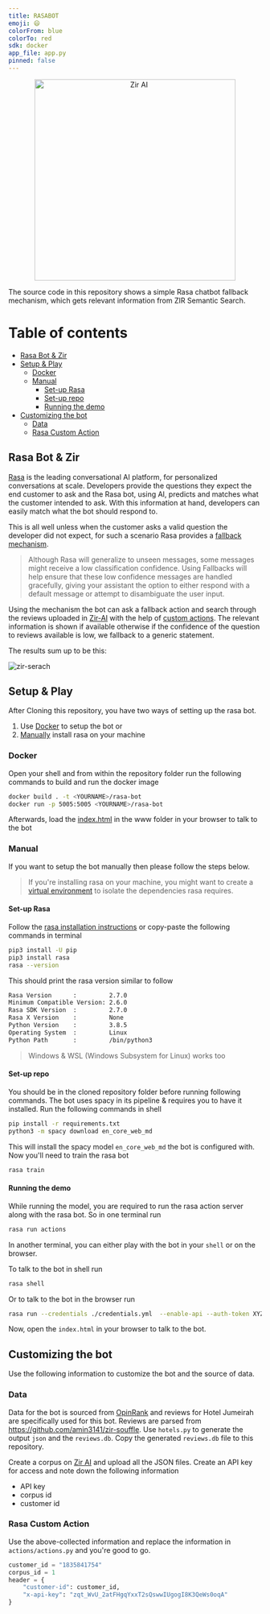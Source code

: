 ```yaml
---
title: RASABOT 
emoji: 😄
colorFrom: blue
colorTo: red
sdk: docker
app_file: app.py
pinned: false
---
```




<!--lint disable no-literal-urls-->
<p align="center">
  <a href="https://zir-ai.com/">
    <img
      alt="Zir AI"
      src="https://zir-ai.com/static/media/logo-light.637c616a.svg"
      width="400"
    />
  </a>
</p>

The source code in this repository shows a simple Rasa chatbot fallback
mechanism, which gets relevant information from ZIR Semantic Search.

# Table of contents

- [Rasa Bot & Zir](#rasa-bot--zir)
- [Setup & Play](#setup--play)
  - [Docker](#docker)
  - [Manual](#manual)
    - [Set-up Rasa](#set-up-rasa)
    - [Set-up repo](#set-up-repo)
    - [Running the demo](#running-the-demo)
- [Customizing the bot](#customizing-the-bot)
  - [Data](#data)
  - [Rasa Custom Action](#rasa-custom-action)

## Rasa Bot & Zir

[Rasa](https://rasa.com/) is the leading conversational AI platform, for
personalized conversations at scale. Developers provide the questions they
expect the end customer to ask and the Rasa bot, using AI, predicts and matches
what the customer intended to ask. With this information at hand, developers can
easily match what the bot should respond to.

This is all well unless when the customer asks a valid question the developer
did not expect, for such a scenario Rasa provides a
[fallback mechanism](https://rasa.com/docs/rasa/fallback-handoff#fallbacks).

> Although Rasa will generalize to unseen messages, some messages might receive
> a low classification confidence. Using Fallbacks will help ensure that these
> low confidence messages are handled gracefully, giving your assistant the
> option to either respond with a default message or attempt to disambiguate the
> user input.

Using the mechanism the bot can ask a fallback action and search through the
reviews uploaded in [Zir-AI](https://zir-ai.com) with the help of
[custom actions](https://rasa.com/docs/rasa/custom-actions). The relevant
information is shown if available otherwise if the confidence of the question to
reviews available is low, we fallback to a generic statement.

The results sum up to be this:

![zir-serach](./web/rasa_zir.gif)

## Setup & Play

After Cloning this repository, you have two ways of setting up the rasa bot.

1. Use [Docker](#docker) to setup the bot or
2. [Manually](#manual) install rasa on your machine

### Docker

Open your shell and from within the repository folder run the following commands
to build and run the docker image

```bash
docker build . -t <YOURNAME>/rasa-bot
docker run -p 5005:5005 <YOURNAME>/rasa-bot
```

Afterwards, load the [index.html](./www/index.html) in the www folder in your
browser to talk to the bot

### Manual

If you want to setup the bot manually then please follow the steps below.

> If you're installing rasa on your machine, you might want to create a
> [virtual environment](https://docs.python.org/3/library/venv.html) to isolate
> the dependencies rasa requires.

#### Set-up Rasa

Follow the
[rasa installation instructions](https://rasa.com/docs/rasa/installation) or
copy-paste the following commands in terminal

```bash
pip3 install -U pip
pip3 install rasa
rasa --version
```

This should print the rasa version similar to follow

```bash
Rasa Version      :         2.7.0
Minimum Compatible Version: 2.6.0
Rasa SDK Version  :         2.7.0
Rasa X Version    :         None
Python Version    :         3.8.5
Operating System  :         Linux
Python Path       :         /bin/python3
```

> Windows & WSL (Windows Subsystem for Linux) works too

#### Set-up repo

You should be in the cloned repository folder before running following commands.
The bot uses spacy in its pipeline & requires you to have it installed. Run the
following commands in shell

```bash
pip install -r requirements.txt
python3 -m spacy download en_core_web_md
```

This will install the spacy model `en_core_web_md` the bot is configured with.
Now you'll need to train the rasa bot

```bash
rasa train
```

#### Running the demo

While running the model, you are required to run the rasa action server along
with the rasa bot. So in one terminal run

```bash
rasa run actions
```

In another terminal, you can either play with the bot in your `shell` or on the
browser.

To talk to the bot in shell run

```bash
rasa shell
```

Or to talk to the bot in the browser run

```bash
rasa run --credentials ./credentials.yml  --enable-api --auth-token XYZ123 --model ./models --endpoints ./endpoints.yml --cors "*"
```

Now, open the `index.html` in your browser to talk to the bot.

## Customizing the bot

Use the following information to customize the bot and the source of data.

### Data

Data for the bot is sourced from [OpinRank](https://github.com/kavgan/OpinRank/)
and reviews for Hotel Jumeirah are specifically used for this bot. Reviews are
parsed from https://github.com/amin3141/zir-souffle. Use `hotels.py` to generate
the output `json` and the `reviews.db`. Copy the generated `reviews.db` file to
this repository.

Create a corpus on [Zir AI](https://zir-ai.com/console/corpora) and upload all
the JSON files. Create an API key for access and note down the following
information

- API key
- corpus id
- customer id

### Rasa Custom Action

Use the above-collected information and replace the information in
`actions/actions.py` and you're good to go.

```python
customer_id = "1835841754"
corpus_id = 1
header = {
    "customer-id": customer_id,
    "x-api-key": "zqt_WvU_2atFHgqYxxT2sQswwIUgogI8K3QeWs0oqA"
}
```
